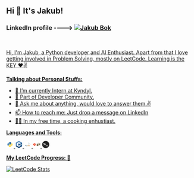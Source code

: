## Hi 👋 It's Jakub!

### LinkedIn profile ----> <a href="https://www.linkedin.com/in/jakub-bok-124957270/"><img alt="Jakub Bok" width="22px" src="https://cdn.jsdelivr.net/npm/simple-icons@v3/icons/linkedin.svg" />

<br />

Hi, I'm Jakub, a Python developer and AI Enthusiast. Apart from that I love getting involved in Problem Solving, mostly on LeetCode. Learning is the KEY ❤✌


**Talking about Personal Stuffs:**

- 🔭 I’m currently Intern at Kyndyl.
- 👯 Part of Developer Community.
- 💬 Ask me about anything, would love to answer them.✌
- 📫 How to reach me: Just drop a message on LinkedIn
- 🧑‍🍳 In my free time, a cooking enhustiast.

**Languages and Tools:**


<code><img height="20" src="https://raw.githubusercontent.com/github/explore/80688e429a7d4ef2fca1e82350fe8e3517d3494d/topics/python/python.png"></code>
<code><img height="20" src="https://raw.githubusercontent.com/github/explore/80688e429a7d4ef2fca1e82350fe8e3517d3494d/topics/cpp/cpp.png"></code>
<code><img height="20" src="https://raw.githubusercontent.com/github/explore/80688e429a7d4ef2fca1e82350fe8e3517d3494d/topics/mysql/mysql.png"></code>
<code><img height="20" src="https://raw.githubusercontent.com/github/explore/80688e429a7d4ef2fca1e82350fe8e3517d3494d/topics/git/git.png"></code>
<code><img height="20" src="https://raw.githubusercontent.com/github/explore/80688e429a7d4ef2fca1e82350fe8e3517d3494d/topics/terminal/terminal.png"></code>

**My LeetCode Progress: 👻**

![LeetCode Stats](https://leetcard.jacoblin.cool/instreddd?theme=dark&font=Overlock&ext=heatmap)
